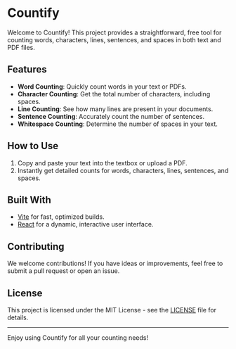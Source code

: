 # Countify

Welcome to Countify! This project provides a straightforward, free tool for counting words, characters, lines, sentences, and spaces in both text and PDF files.

## Features

- **Word Counting**: Quickly count words in your text or PDFs.
- **Character Counting**: Get the total number of characters, including spaces.
- **Line Counting**: See how many lines are present in your documents.
- **Sentence Counting**: Accurately count the number of sentences.
- **Whitespace Counting**: Determine the number of spaces in your text.

## How to Use

1. Copy and paste your text into the textbox or upload a PDF.
2. Instantly get detailed counts for words, characters, lines, sentences, and spaces.

## Built With

- [Vite](https://vitejs.dev/) for fast, optimized builds.
- [React](https://reactjs.org/) for a dynamic, interactive user interface.

## Contributing

We welcome contributions! If you have ideas or improvements, feel free to submit a pull request or open an issue.

## License

This project is licensed under the MIT License - see the [LICENSE](LICENSE) file for details.

---

Enjoy using Countify for all your counting needs!
